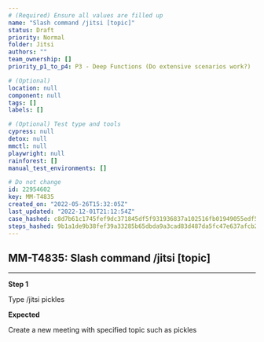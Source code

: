 ```yaml
---
# (Required) Ensure all values are filled up
name: "Slash command /jitsi [topic]"
status: Draft
priority: Normal
folder: Jitsi
authors: ""
team_ownership: []
priority_p1_to_p4: P3 - Deep Functions (Do extensive scenarios work?)

# (Optional)
location: null
component: null
tags: []
labels: []

# (Optional) Test type and tools
cypress: null
detox: null
mmctl: null
playwright: null
rainforest: []
manual_test_environments: []

# Do not change
id: 22954602
key: MM-T4835
created_on: "2022-05-26T15:32:05Z"
last_updated: "2022-12-01T21:12:54Z"
case_hashed: c8d7b61c1745fef9dc371845df5f931936837a102516fb01949055edf54901daf425b7d9710cedbc6b2ea3752a1c6fb4
steps_hashed: 9b1a1de9b38fef39a33285b65dbda9a3cad83d487da5fc47e637afcb24b08cc19aee05d7079b658973b7a43796a27add
---
```


<!-- (Auto-generated) Based on frontmatter's "key" and "name" -->

## MM-T4835: Slash command /jitsi [topic]

---

**Step 1**

Type /jitsi pickles

**Expected**

Create a new meeting with specified topic such as pickles
